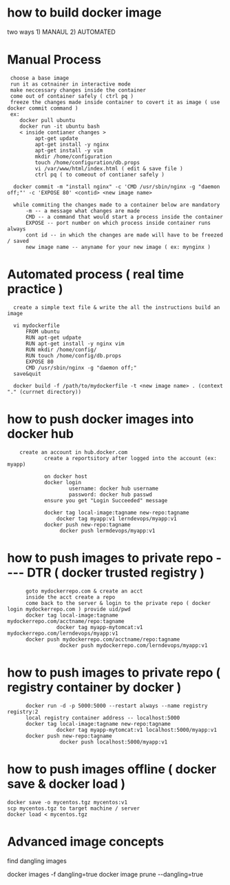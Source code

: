 how to build docker image
=========================
   two ways
      1) MANAUL
      2) AUTOMATED

   Manual Process
   ==============
     choose a base image
     run it as cotnainer in interactive mode
     make neccessary changes inside the container
     come out of container safely ( ctrl pq )
     freeze the changes made inside container to covert it as image ( use docker commit command )
     ex:
        docker pull ubuntu
        docker run -it ubuntu bash
        < inside contianer changes >
             apt-get update
             apt-get install -y nginx
             apt-get install -y vim
             mkdir /home/configuration
             touch /home/configuration/db.props
             vi /var/www/html/index.html ( edit & save file )
             ctrl pq ( to comeout of contianer safely )

      docker commit -m "install nginx" -c 'CMD /usr/sbin/nginx -g "daemon off;"' -c 'EXPOSE 80' <contid> <new image name>

      while commiting the changes made to a container below are mandatory
          -m -- a message what changes are made
          CMD -- a command that would start a process inside the container
          EXPOSE -- port number on which process inside container runs always
          cont id -- in which the changes are made will have to be freezed / saved
          new image name -- anyname for your new image ( ex: mynginx )

   Automated process ( real time practice )
   =========================================
      create a simple text file & write the all the instructions build an image

      vi mydockerfile
          FROM ubuntu
          RUN apt-get udpate
          RUN apt-get install -y nginx vim
          RUN mkdir /home/config/
          RUN touch /home/config/db.props
          EXPOSE 80
          CMD /usr/sbin/nginx -g "daemon off;"
      save&quit

      docker build -f /path/to/mydockerfile -t <new image name> . (context "." (currnet directory))


how to push docker images into docker hub
==========================================
        create an account in hub.docker.com
                create a reportsitory after logged into the account (ex: myapp)
      
                on docker host
                docker login
                        username: docker hub username
                        password: docker hub passwd
                ensure you get "Login Succeeded" message

                docker tag local-image:tagname new-repo:tagname
                    docker tag myapp:v1 lerndevops/myapp:v1
                docker push new-repo:tagname
                     docker push lermdevops/myapp:v1


how to push images to private repo ---- DTR ( docker trusted registry )
=======================================================================
          goto mydockerrepo.com & create an acct
          inside the acct create a repo
          come back to the server & login to the private repo ( docker login mydockerrepo.com ) provide uid/pwd
          docker tag local-image:tagname mydockerrepo.com/acctname/repo:tagname
                    docker tag myapp-mytomcat:v1 mydockerrepo.com/lerndevops/myapp:v1
          docker push mydockerrepo.com/acctname/repo:tagname
                     docker push mydockerrepo.com/lerndevops/myapp:v1


how to push images to private repo ( registry container by docker )
===================================================================
          docker run -d -p 5000:5000 --restart always --name registry registry:2
          local registry container address -- localhost:5000
          docker tag local-image:tagname new-repo:tagname
                    docker tag myapp-mytomcat:v1 localhost:5000/myapp:v1
          docker push new-repo:tagname
                     docker push localhost:5000/myapp:v1


how to push images offline ( docker save & docker load )
========================================================
    docker save -o mycentos.tgz mycentos:v1
    scp mycentos.tgz to target machine / server
    docker load < mycentos.tgz

Advanced image concepts
=======================
   find dangling images
 
   docker images -f dangling=true
   docker image prune --dangling=true
